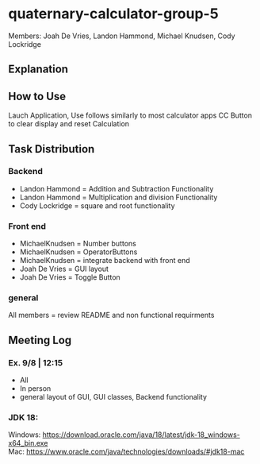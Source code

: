 # quaternary-calculator-group-5
Members: Joah De Vries, Landon Hammond,  Michael Knudsen, Cody Lockridge
## Explanation

## How to Use
Lauch Application, Use follows similarly to most calculator apps
CC Button to clear display and reset Calculation


## Task Distribution
### Backend
* Landon Hammond = Addition and Subtraction Functionality
* Landon Hammond = Multiplication and division Functionality
* Cody Lockridge = square and root functionality
### Front end
* MichaelKnudsen = Number buttons
* MichaelKnudsen = OperatorButtons
* MichaelKnudsen = integrate backend with front end
* Joah De Vries = GUI layout
* Joah De Vries = Toggle Button
### general
All members = review README and non functional requirments


## Meeting Log
### Ex. 9/8 | 12:15
* All
* In person
* general layout of GUI, GUI classes, Backend functionality

### JDK 18: 
  Windows: https://download.oracle.com/java/18/latest/jdk-18_windows-x64_bin.exe  
  Mac: https://www.oracle.com/java/technologies/downloads/#jdk18-mac
